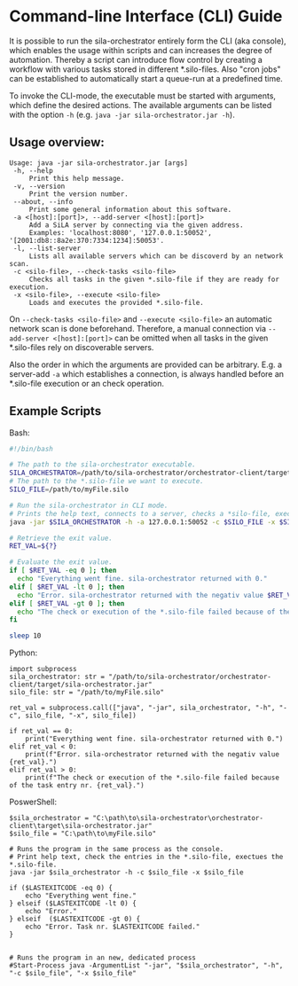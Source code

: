 # Command-line Interface (CLI) Guide

It is possible to run the sila-orchestrator entirely form the CLI (aka console), which enables the usage within scripts and can increases the degree of automation. Thereby a script can introduce flow control by creating a workflow with various tasks stored in different *.silo-files. Also "cron jobs" can be established to automatically start a queue-run at a predefined time.

To invoke the CLI-mode, the executable must be started with arguments, which define the desired actions. The available arguments can be listed with the option `-h` (e.g. `java -jar sila-orchestrator.jar -h`). 


## Usage overview:

```
Usage: java -jar sila-orchestrator.jar [args]
 -h, --help
	 Print this help message.
 -v, --version
	 Print the version number.
 --about, --info
	 Print some general information about this software.
 -a <[host]:[port]>, --add-server <[host]:[port]>
	 Add a SiLA server by connecting via the given address.
	 Examples: 'localhost:8080', '127.0.0.1:50052', '[2001:db8::8a2e:370:7334:1234]:50053'.
 -l, --list-server
	 Lists all available servers which can be discoverd by an network scan.
 -c <silo-file>, --check-tasks <silo-file>
	 Checks all tasks in the given *.silo-file if they are ready for execution.
 -x <silo-file>, --execute <silo-file>
	 Loads and executes the provided *.silo-file.
```

On `--check-tasks <silo-file>` and `--execute <silo-file>` an automatic network scan is done beforehand. Therefore, a manual connection via `--add-server <[host]:[port]>` can be omitted when all tasks in the given *.silo-files rely on discoverable servers.

Also the order in which the arguments are provided can be arbitrary. E.g. a server-add `-a` which establishes a connection, is always handled before an *.silo-file execution or an check operation.


## Example Scripts

Bash:
```bash
#!/bin/bash

# The path to the sila-orchestrator executable.
SILA_ORCHESTRATOR=/path/to/sila-orchestrator/orchestrator-client/target/sila-orchestrator.jar
# The path to the *.silo-file we want to execute.
SILO_FILE=/path/to/myFile.silo

# Run the sila-orchestrator in CLI mode.
# Prints the help text, connects to a server, checks a *silo-file, executes a *silo-file.
java -jar $SILA_ORCHESTRATOR -h -a 127.0.0.1:50052 -c $SILO_FILE -x $SILO_FILE

# Retrieve the exit value.
RET_VAL=${?}

# Evaluate the exit value.
if [ $RET_VAL -eq 0 ]; then
  echo "Everything went fine. sila-orchestrator returned with 0."
elif [ $RET_VAL -lt 0 ]; then
  echo "Error. sila-orchestrator returned with the negativ value $RET_VAL." 
elif [ $RET_VAL -gt 0 ]; then
  echo "The check or execution of the *.silo-file failed because of the task entry nr. $RET_VAL."
fi

sleep 10
```

Python:
```
import subprocess
sila_orchestrator: str = "/path/to/sila-orchestrator/orchestrator-client/target/sila-orchestrator.jar"
silo_file: str = "/path/to/myFile.silo"

ret_val = subprocess.call(["java", "-jar", sila_orchestrator, "-h", "-c", silo_file, "-x", silo_file])

if ret_val == 0:
    print("Everything went fine. sila-orchestrator returned with 0.")
elif ret_val < 0:
    print(f"Error. sila-orchestrator returned with the negativ value {ret_val}.")
elif ret_val > 0:
    print(f"The check or execution of the *.silo-file failed because of the task entry nr. {ret_val}.")
```

PoswerShell:
```
﻿$sila_orchestrator = "C:\path\to\sila-orchestrator\orchestrator-client\target\sila-orchestrator.jar"
$silo_file = "C:\path\to\myFile.silo"

# Runs the program in the same process as the console.
# Print help text, check the entries in the *.silo-file, exectues the *.silo-file.
java -jar $sila_orchestrator -h -c $silo_file -x $silo_file

if ($LASTEXITCODE -eq 0) {
    echo "Everything went fine."
} elseif ($LASTEXITCODE -lt 0) {
    echo "Error." 
} elseif  ($LASTEXITCODE -gt 0) {
    echo "Error. Task nr. $LASTEXITCODE failed."
}


# Runs the program in an new, dedicated process
#Start-Process java -ArgumentList "-jar", "$sila_orchestrator", "-h", "-c $silo_file", "-x $silo_file"
```
